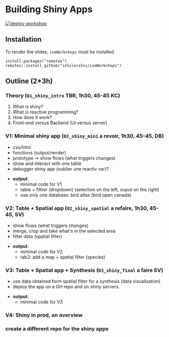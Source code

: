 # Building Shiny Apps
[![deploy workshop](https://github.com/inSilecoInc/cws-shiny-workshop/actions/workflows/deploy.yml/badge.svg)](https://github.com/inSilecoInc/cws-shiny-workshop/actions/workflows/deploy.yml)


## Installation 

To render the slides, `iseWorkshops` must be installed. 

```{R}
install.packages("remotes")
remotes::install_github("inSilecoInc/iseWorkshops")
```


## Outline (2*3h)

### Theory (`01_shiny_intro` TBR, 1h30, 45-45 KC) 

1. What is shiny?
2. What is reactive programming?
3. How does it work?
4. Front-end versus Backend (UI versus server)


### V1: Minimal shiny app (`02_shiny_mini` a revoir, 1h30, 45-45, DB) 

- css/html
- functions (output/render)
- prototype -> show flows (what triggers changes)
- show and interact with one table 
- debugger shiny app (oublier une reactiv var)?

* **output**: 
  * minimal code for V1 
  * table + filtrer (dropdown) (selection on the left, ouput on the right)
  * use only one database: bird atlas (bird open canada)


### V2: Table + Spatial app (`02_shiny_spatial` a refaire, 1h30, 45-45, SV) 

- show flows (what triggers changes)
- merge, crop and take what's in the selected area
- filter data (spatial filter)

* **output**: 
  * minimal code for V2
  * tab2: add a map + spatial filter (species)


### V3: Table + Spatial app + Synthesis (`03_shiny_final` a faire SV) 

- use data obtained form spatial filter for a synthesis (data visualisation) 
- deploy the app on a GH repo and on shiny servers.

* **output**: 
  * minimal code for V3


### V4: Shiny in prod, an overview  


### create a different repo for the shiny apps